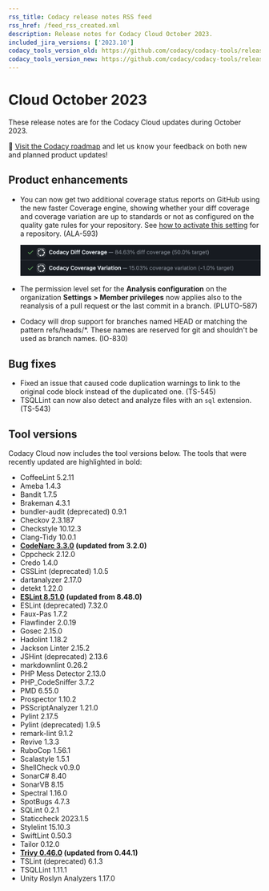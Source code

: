 ```yaml
---
rss_title: Codacy release notes RSS feed
rss_href: /feed_rss_created.xml
description: Release notes for Codacy Cloud October 2023.
included_jira_versions: ['2023.10']
codacy_tools_version_old: https://github.com/codacy/codacy-tools/releases/tag/7.10.32
codacy_tools_version_new: https://github.com/codacy/codacy-tools/releases/tag/7.10.80
---
```


# Cloud October 2023

These release notes are for the Codacy Cloud updates during October 2023.

📢 [Visit the Codacy roadmap](https://roadmap.codacy.com) and <span class="skip-vale">let us know</span> your feedback on both new and planned product updates!

## Product enhancements

-   You can now get two additional coverage status reports on GitHub using the new faster Coverage engine, showing whether your diff coverage and coverage variation are up to standards or not as configured on the quality gate rules for your repository. See [how to activate this setting](../../repositories-configure/integrations/github-integration.md#new-coverage-engine) for a repository. (ALA-593)

    ![New Coverage status report](../images/ala-593.png)

-   The permission level set for the **Analysis configuration** on the organization **Settings > Member privileges** now applies also to the reanalysis of a pull request or the last commit in a branch. (PLUTO-587)
-   Codacy will drop support for branches named HEAD or matching the pattern refs/heads/*. These names are reserved for git and shouldn't be used as branch names. (IO-830)

## Bug fixes

-   Fixed an issue that caused code duplication warnings to link to the original code block instead of the duplicated one. (TS-545)
-   TSQLLint can now also detect and analyze files with an `sql` extension. (TS-543)

## Tool versions

Codacy Cloud now includes the tool versions below. The tools that were recently updated are highlighted in bold:

-   CoffeeLint 5.2.11
-   Ameba 1.4.3
-   Bandit 1.7.5
-   Brakeman 4.3.1
-   bundler-audit (deprecated) 0.9.1
-   Checkov 2.3.187
-   Checkstyle 10.12.3
-   Clang-Tidy 10.0.1
-   **[CodeNarc 3.3.0](https://github.com/CodeNarc/CodeNarc/blob/master/CHANGELOG.md) (updated from 3.2.0)**
-   Cppcheck 2.12.0
-   Credo 1.4.0
-   CSSLint (deprecated) 1.0.5
-   dartanalyzer 2.17.0
-   detekt 1.22.0
-   **[ESLint 8.51.0](https://github.com/eslint/eslint/releases/tag/v8.51.0) (updated from 8.48.0)**
-   ESLint (deprecated) 7.32.0
-   Faux-Pas 1.7.2
-   Flawfinder 2.0.19
-   Gosec 2.15.0
-   Hadolint 1.18.2
-   Jackson Linter 2.15.2
-   JSHint (deprecated) 2.13.6
-   markdownlint 0.26.2
-   PHP Mess Detector 2.13.0
-   PHP_CodeSniffer 3.7.2
-   PMD 6.55.0
-   Prospector 1.10.2
-   PSScriptAnalyzer 1.21.0
-   Pylint 2.17.5
-   Pylint (deprecated) 1.9.5
-   remark-lint 9.1.2
-   Revive 1.3.3
-   RuboCop 1.56.1
-   Scalastyle 1.5.1
-   ShellCheck v0.9.0
-   SonarC# 8.40
-   SonarVB 8.15
-   Spectral 1.16.0
-   SpotBugs 4.7.3
-   SQLint 0.2.1
-   Staticcheck 2023.1.5
-   Stylelint 15.10.3
-   SwiftLint 0.50.3
-   Tailor 0.12.0
-   **[Trivy 0.46.0](https://github.com/aquasecurity/trivy/releases/tag/v0.46.0) (updated from 0.44.1)**
-   TSLint (deprecated) 6.1.3
-   TSQLLint 1.11.1
-   Unity Roslyn Analyzers 1.17.0
